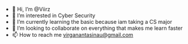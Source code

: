 - 👋 Hi, I’m @Viirz
- 👀 I’m interested in Cyber Security
- 🌱 I’m currently learning the basic because iam taking a CS major
- 💞️ I’m looking to collaborate on everything that makes me learn faster
- 📫 How to reach me virganantasinau@gmail.com

<!---
Viirz/Viirz is a ✨ special ✨ repository because its `README.md` (this file) appears on your GitHub profile.
You can click the Preview link to take a look at your changes.
--->
